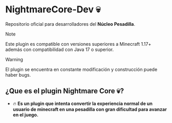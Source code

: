 # NightmareCore-Dev 💀
Repositorio oficial para desarrolladores del **Núcleo Pesadilla**.

> [!NOTE]  
> Este plugin es compatible con versiones superiores a Minecraft 1.17+ además con compatibilidad con Java 17 o superior.

> [!WARNING]  
> El plugin se encuentra en constante modificación y construcción puede haber bugs.

## ¿Que es el plugin Nightmare Core 💀?

- 🔥 **Es un plugin que intenta convertir la experiencia normal de un usuario de minecraft en una pesadilla con gran dificultad para avanzar en el juego.**
